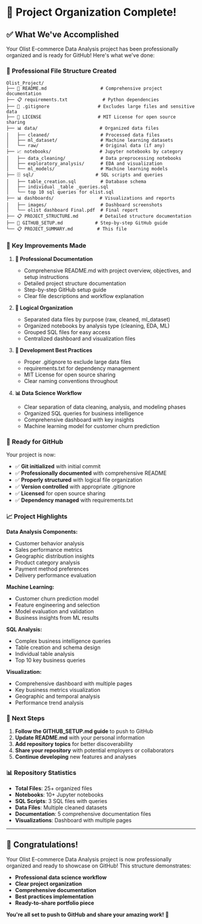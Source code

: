 # 🎉 Project Organization Complete!

## ✅ What We've Accomplished

Your Olist E-commerce Data Analysis project has been professionally organized and is ready for GitHub! Here's what we've done:

### 📁 **Professional File Structure Created**
```
Olist_Project/
├── 📖 README.md                    # Comprehensive project documentation
├── 📋 requirements.txt             # Python dependencies
├── 🚫 .gitignore                  # Excludes large files and sensitive data
├── 📄 LICENSE                     # MIT License for open source sharing
├── 📊 data/                       # Organized data files
│   ├── cleaned/                   # Processed data files
│   ├── ml_dataset/                # Machine learning datasets
│   └── raw/                       # Original data (if any)
├── 📈 notebooks/                  # Jupyter notebooks by category
│   ├── data_cleaning/             # Data preprocessing notebooks
│   ├── exploratory_analysis/      # EDA and visualization
│   └── ml_models/                 # Machine learning models
├── 🗄️ sql/                       # SQL scripts and queries
│   ├── table_creation.sql         # Database schema
│   ├── individual _table _queries.sql
│   └── top 10 sql queries for olist.sql
├── 📊 dashboards/                 # Visualizations and reports
│   ├── images/                    # Dashboard screenshots
│   └── olist dashboard Final.pdf  # Final report
├── 📋 PROJECT_STRUCTURE.md        # Detailed structure documentation
├── 🚀 GITHUB_SETUP.md            # Step-by-step GitHub guide
└── 📋 PROJECT_SUMMARY.md         # This file
```

### 🎯 **Key Improvements Made**

1. **📖 Professional Documentation**
   - Comprehensive README.md with project overview, objectives, and setup instructions
   - Detailed project structure documentation
   - Step-by-step GitHub setup guide
   - Clear file descriptions and workflow explanation

2. **📁 Logical Organization**
   - Separated data files by purpose (raw, cleaned, ml_dataset)
   - Organized notebooks by analysis type (cleaning, EDA, ML)
   - Grouped SQL files for easy access
   - Centralized dashboard and visualization files

3. **🔧 Development Best Practices**
   - Proper .gitignore to exclude large data files
   - requirements.txt for dependency management
   - MIT License for open source sharing
   - Clear naming conventions throughout

4. **📊 Data Science Workflow**
   - Clear separation of data cleaning, analysis, and modeling phases
   - Organized SQL queries for business intelligence
   - Comprehensive dashboard with key insights
   - Machine learning model for customer churn prediction

### 🚀 **Ready for GitHub**

Your project is now:
- ✅ **Git initialized** with initial commit
- ✅ **Professionally documented** with comprehensive README
- ✅ **Properly structured** with logical file organization
- ✅ **Version controlled** with appropriate .gitignore
- ✅ **Licensed** for open source sharing
- ✅ **Dependency managed** with requirements.txt

### 📈 **Project Highlights**

**Data Analysis Components:**
- Customer behavior analysis
- Sales performance metrics
- Geographic distribution insights
- Product category analysis
- Payment method preferences
- Delivery performance evaluation

**Machine Learning:**
- Customer churn prediction model
- Feature engineering and selection
- Model evaluation and validation
- Business insights from ML results

**SQL Analysis:**
- Complex business intelligence queries
- Table creation and schema design
- Individual table analysis
- Top 10 key business queries

**Visualization:**
- Comprehensive dashboard with multiple pages
- Key business metrics visualization
- Geographic and temporal analysis
- Performance trend analysis

### 🎯 **Next Steps**

1. **Follow the GITHUB_SETUP.md guide** to push to GitHub
2. **Update README.md** with your personal information
3. **Add repository topics** for better discoverability
4. **Share your repository** with potential employers or collaborators
5. **Continue developing** new features and analyses

### 📊 **Repository Statistics**

- **Total Files**: 25+ organized files
- **Notebooks**: 10+ Jupyter notebooks
- **SQL Scripts**: 3 SQL files with queries
- **Data Files**: Multiple cleaned datasets
- **Documentation**: 5 comprehensive documentation files
- **Visualizations**: Dashboard with multiple pages

---

## 🎉 **Congratulations!**

Your Olist E-commerce Data Analysis project is now professionally organized and ready to showcase on GitHub! This structure demonstrates:

- **Professional data science workflow**
- **Clear project organization**
- **Comprehensive documentation**
- **Best practices implementation**
- **Ready-to-share portfolio piece**

**You're all set to push to GitHub and share your amazing work!** 🚀 